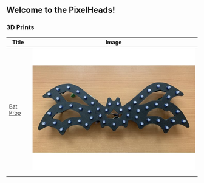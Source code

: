 ## Welcome to the PixelHeads!


### 3D Prints


| Title | Image |
|---|---|
| [Bat Prop](https://www.thingiverse.com/thing:4936060) | ![Image](/Bat.jpg) |
|  |  |
|  |  |
